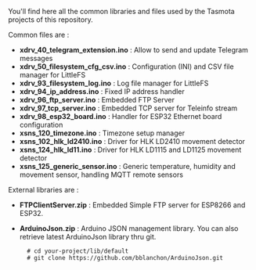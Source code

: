 You'll find here all the common libraries and files used by the Tasmota projects of this repository.

Common files are :

  * **xdrv_40_telegram_extension.ino** : Allow to send and update Telegram messages
  * **xdrv_50_filesystem_cfg_csv.ino** : Configuration (INI) and CSV file manager for LittleFS
  * **xdrv_93_filesystem_log.ino** : Log file manager for LittleFS
  * **xdrv_94_ip_address.ino** : Fixed IP address handler
  * **xdrv_96_ftp_server.ino** : Embedded FTP Server
  * **xdrv_97_tcp_server.ino** : Embedded TCP server for Teleinfo stream
  * **xdrv_98_esp32_board.ino** : Handler for ESP32 Ethernet board configuration
  * **xsns_120_timezone.ino** : Timezone setup manager
  * **xsns_102_hlk_ld2410.ino** : Driver for HLK LD2410 movement detector
  * **xsns_124_hlk_ld11.ino** : Driver for HLK LD1115 and LD1125 movement detector
  * **xsns_125_generic_sensor.ino** : Generic temperature, humidity and movement sensor, handling MQTT remote sensors 

External libraries are :

  * **FTPClientServer.zip** : Embedded Simple FTP server for ESP8266 and ESP32.

  * **ArduinoJson.zip** : Arduino JSON management library. You can also retrieve latest ArduinoJson library thru git.

          # cd your-project/lib/default
          # git clone https://github.com/bblanchon/ArduinoJson.git


